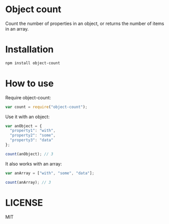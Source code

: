 Object count
=============

Count the number of properties in an object, or returns the number of items in an array.

Installation
============

```bash
npm install object-count
```

How to use
==========

Require object-count:

```js
var count = require("object-count");
```

Use it with an object:

```js
var anObject = {
  "property1": "with",
  "property2": "some",
  "property3": "data"
};

count(anObject); // 3
```

It also works with an array:

```js
var anArray = ["with", "some", "data"];

count(anArray); // 3
```

LICENSE
=======

MIT
